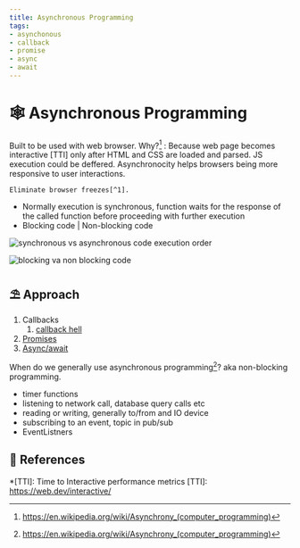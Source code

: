 ```yaml
---
title: Asynchronous Programming
tags:
- asynchonous
- callback
- promise
- async
- await
---
```


# :spider_web: Asynchronous Programming

<TagLinks />

Built to be used with web browser. Why?[^2]
:   Because web page becomes interactive [TTI] only after HTML and CSS are loaded and parsed.
    JS execution could be deffered. Asynchronocity helps browsers being more responsive to user interactions.

    Eliminate browser freezes[^1].

* Normally execution is synchronous, function waits for the response of the called function before proceeding with further execution
* Blocking code | Non-blocking code

![synchronous vs asynchronous code execution order](https://miro.medium.com/max/2732/1*I5gIa6aTae0RhlQzC0CDrQ.png)

![blocking va non blocking code](https://d33wubrfki0l68.cloudfront.net/13307c3fc1d23600563079bdac3ad78fe16034d8/e5a50/images/asyncjs/async.png)


## :parasol_on_ground: Approach

1. Callbacks
   1. [callback hell](http://callbackhell.com/)
2. [Promises](./promise.md)
3. [Async/await](./promise.md)

When do we generally use asynchronous programming[^2]? aka non-blocking programming.

* timer functions
* listening to network call, database query calls etc
* reading or writing, generally to/from and IO device
* subscribing to an event, topic in pub/sub
* EventListners

## :school: References

[^1]: https://developer.mozilla.org/en-US/docs/Learn/JavaScript/Asynchronous/Concepts
[^2]: https://en.wikipedia.org/wiki/Asynchrony_(computer_programming)


*[TTI]: Time to Interactive performance metrics
[TTI]: https://web.dev/interactive/

<Footer />
